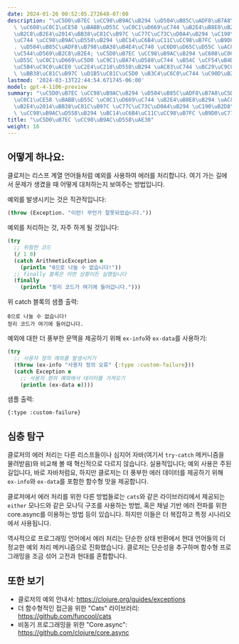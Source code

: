 ```yaml
---
date: 2024-01-26 00:52:05.272648-07:00
description: "\uC5D0\uB7EC \uCC98\uB9AC\uB294 \uD504\uB85C\uADF8\uB7A8\uC5D0\uC11C\
  \ \uC608\uC0C1\uCE58 \uBABB\uD55C \uC0C1\uD669\uC744 \uB2E4\uB8E8\uB294 \uAC83\uC785\
  \uB2C8\uB2E4\u2014\uBB38\uC81C\uB97C \uC77C\uC73C\uD0A4\uB294 \uC190\uB2D8\uB4E4\
  \uC744 \uCC98\uB9AC\uD558\uB294 \uBC14\uC6B4\uC11C\uCC98\uB7FC \uB9D0\uC774\uC8E0\
  . \uD504\uB85C\uADF8\uB798\uBA38\uB4E4\uC740 \uC6D0\uD65C\uD55C \uAC83\uC744 \uC88B\
  \uC544\uD569\uB2C8\uB2E4; \uC5D0\uB7EC \uCC98\uB9AC\uB294 \uC608\uC0C1\uCE58 \uBABB\
  \uD55C \uC0C1\uD669\uC5D0 \uC9C1\uBA74\uD588\uC744 \uB54C \uCF54\uB4DC\uAC00 \uB118\
  \uC5B4\uC9C0\uACE0 \uC2E4\uC218\uD558\uB294 \uAC83\uC744 \uBC29\uC9C0\uD558\uC5EC\
  \ \uBB38\uC81C\uB97C \uD1B5\uC81C\uC5D0 \uB3C4\uC6C0\uC744 \uC90D\uB2C8\uB2E4."
lastmod: '2024-03-13T22:44:54.671745-06:00'
model: gpt-4-1106-preview
summary: "\uC5D0\uB7EC \uCC98\uB9AC\uB294 \uD504\uB85C\uADF8\uB7A8\uC5D0\uC11C \uC608\
  \uC0C1\uCE58 \uBABB\uD55C \uC0C1\uD669\uC744 \uB2E4\uB8E8\uB294 \uAC83\uC785\uB2C8\
  \uB2E4\u2014\uBB38\uC81C\uB97C \uC77C\uC73C\uD0A4\uB294 \uC190\uB2D8\uB4E4\uC744\
  \ \uCC98\uB9AC\uD558\uB294 \uBC14\uC6B4\uC11C\uCC98\uB7FC \uB9D0\uC774\uC8E0."
title: "\uC5D0\uB7EC \uCC98\uB9AC\uD558\uAE30"
weight: 16
---
```


## 어떻게 하나요:
클로저는 리스프 계열 언어들처럼 예외를 사용하여 에러를 처리합니다. 여기 가는 길에서 문제가 생겼을 때 어떻게 대처하는지 보여주는 방법입니다.

예외를 발생시키는 것은 직관적입니다:
```Clojure
(throw (Exception. "이런! 무언가 잘못되었습니다."))
```

예외를 처리하는 것, 자주 하게 될 것입니다:
```Clojure
(try
  ;; 위험한 코드
  (/ 1 0)
  (catch ArithmeticException e
    (println "0으로 나눌 수 없습니다!"))
  ;; finally 블록은 어떤 상황이든 실행됩니다
  (finally 
    (println "정리 코드가 여기에 들어갑니다.")))
```
위 catch 블록의 샘플 출력:
```
0으로 나눌 수 없습니다!
정리 코드가 여기에 들어갑니다.
```

예외에 대한 더 풍부한 문맥을 제공하기 위해 `ex-info`와 `ex-data`를 사용하기:
```Clojure
(try
  ;; 사용자 정의 예외를 발생시키기
  (throw (ex-info "사용자 정의 오류" {:type :custom-failure}))
  (catch Exception e
    ;; 사용자 정의 예외에서 데이터를 가져오기
    (println (ex-data e))))
```
샘플 출력:
```
{:type :custom-failure}
```

## 심층 탐구
클로저의 에러 처리는 다른 리스프들이나 심지어 자바(여기서 `try-catch` 메커니즘을 물려받음)와 비교해 볼 때 혁신적으로 다르지 않습니다. 실용적입니다; 예외 사용은 주된 길입니다, 바로 자바처럼요, 하지만 클로저는 더 풍부한 에러 데이터를 제공하기 위해 `ex-info`와 `ex-data`를 포함한 함수형 맛을 제공합니다.

클로저에서 에러 처리를 위한 다른 방법들로는 `cats`와 같은 라이브러리에서 제공되는 `either` 모나드와 같은 모나딕 구조를 사용하는 방법, 혹은 채널 기반 에러 전파를 위한 core.async를 이용하는 방법 등이 있습니다. 하지만 이들은 더 복잡하고 특정 시나리오에서 사용됩니다.

역사적으로 프로그래밍 언어에서 에러 처리는 단순한 상태 반환에서 현대 언어들의 더 정교한 예외 처리 메커니즘으로 진화했습니다. 클로저는 단순성을 추구하며 함수형 프로그래밍을 조금 섞어 고전과 현대를 혼합합니다.

## 또한 보기
- 클로저의 예외 안내서: https://clojure.org/guides/exceptions
- 더 함수형적인 접근을 위한 "Cats" 라이브러리: https://github.com/funcool/cats
- 비동기 프로그래밍을 위한 "Core.async": https://github.com/clojure/core.async
